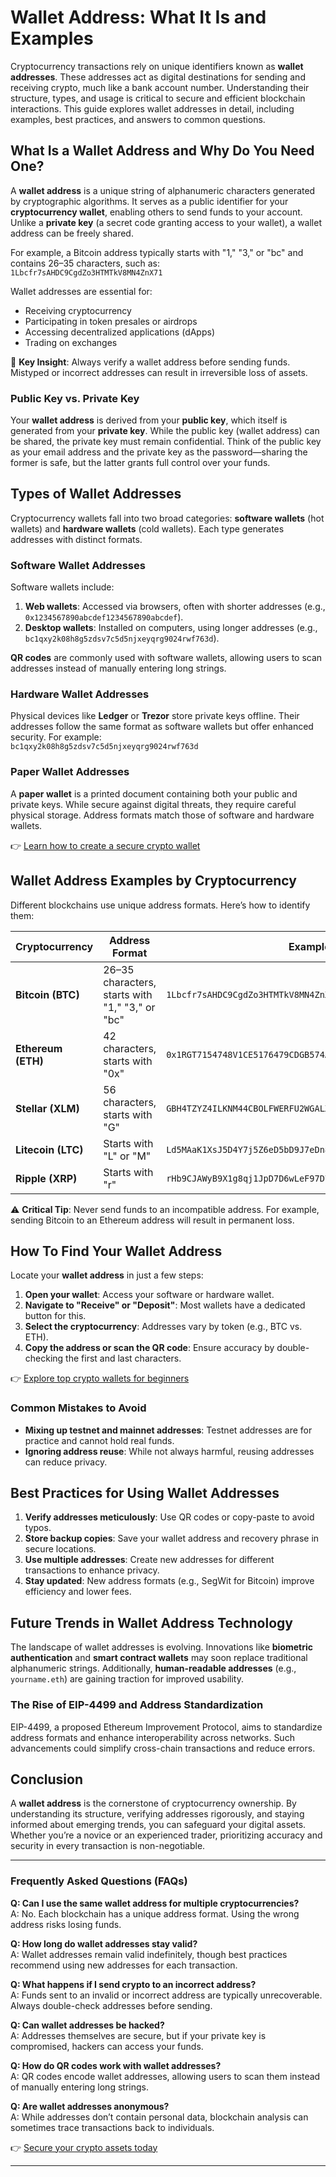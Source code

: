 # Wallet Address: What It Is and Examples  

Cryptocurrency transactions rely on unique identifiers known as **wallet addresses**. These addresses act as digital destinations for sending and receiving crypto, much like a bank account number. Understanding their structure, types, and usage is critical to secure and efficient blockchain interactions. This guide explores wallet addresses in detail, including examples, best practices, and answers to common questions.  

## What Is a Wallet Address and Why Do You Need One?  

A **wallet address** is a unique string of alphanumeric characters generated by cryptographic algorithms. It serves as a public identifier for your **cryptocurrency wallet**, enabling others to send funds to your account. Unlike a **private key** (a secret code granting access to your wallet), a wallet address can be freely shared.  

For example, a Bitcoin address typically starts with "1," "3," or "bc" and contains 26–35 characters, such as:  
`1Lbcfr7sAHDC9CgdZo3HTMTkV8MN4ZnX71`  

Wallet addresses are essential for:  
- Receiving cryptocurrency  
- Participating in token presales or airdrops  
- Accessing decentralized applications (dApps)  
- Trading on exchanges  

🔑 **Key Insight**: Always verify a wallet address before sending funds. Mistyped or incorrect addresses can result in irreversible loss of assets.  

### Public Key vs. Private Key  

Your **wallet address** is derived from your **public key**, which itself is generated from your **private key**. While the public key (wallet address) can be shared, the private key must remain confidential. Think of the public key as your email address and the private key as the password—sharing the former is safe, but the latter grants full control over your funds.  

## Types of Wallet Addresses  

Cryptocurrency wallets fall into two broad categories: **software wallets** (hot wallets) and **hardware wallets** (cold wallets). Each type generates addresses with distinct formats.  

### Software Wallet Addresses  

Software wallets include:  
1. **Web wallets**: Accessed via browsers, often with shorter addresses (e.g., `0x1234567890abcdef1234567890abcdef`).  
2. **Desktop wallets**: Installed on computers, using longer addresses (e.g., `bc1qxy2k08h8g5zdsv7c5d5njxeyqrg9024rwf763d`).  

**QR codes** are commonly used with software wallets, allowing users to scan addresses instead of manually entering long strings.  

### Hardware Wallet Addresses  

Physical devices like **Ledger** or **Trezor** store private keys offline. Their addresses follow the same format as software wallets but offer enhanced security. For example:  
`bc1qxy2k08h8g5zdsv7c5d5njxeyqrg9024rwf763d`  

### Paper Wallet Addresses  

A **paper wallet** is a printed document containing both your public and private keys. While secure against digital threats, they require careful physical storage. Address formats match those of software and hardware wallets.  

👉 [Learn how to create a secure crypto wallet](https://bit.ly/okx-bonus)  

## Wallet Address Examples by Cryptocurrency  

Different blockchains use unique address formats. Here’s how to identify them:  

| Cryptocurrency | Address Format | Example |  
|----------------|----------------|---------|  
| **Bitcoin (BTC)** | 26–35 characters, starts with "1," "3," or "bc" | `1Lbcfr7sAHDC9CgdZo3HTMTkV8MN4ZnX71` |  
| **Ethereum (ETH)** | 42 characters, starts with "0x" | `0x1RGT7154748V1CE5176479CDGB574AE244B939B5` |  
| **Stellar (XLM)** | 56 characters, starts with "G" | `GBH4TZYZ4ILKNM44CBOLFWERFU2WGALXWAVESQA6564MBJMABBB4GIYI` |  
| **Litecoin (LTC)** | Starts with "L" or "M" | `Ld5MAaK1XsJ5D4Y7j5Z6eD5bD9J7eDn8wL` |  
| **Ripple (XRP)** | Starts with "r" | `rHb9CJAWyB9X1g8qj1JpD7D6wLeF97D7Dn` |  

⚠️ **Critical Tip**: Never send funds to an incompatible address. For example, sending Bitcoin to an Ethereum address will result in permanent loss.  

## How To Find Your Wallet Address  

Locate your **wallet address** in just a few steps:  

1. **Open your wallet**: Access your software or hardware wallet.  
2. **Navigate to "Receive" or "Deposit"**: Most wallets have a dedicated button for this.  
3. **Select the cryptocurrency**: Addresses vary by token (e.g., BTC vs. ETH).  
4. **Copy the address or scan the QR code**: Ensure accuracy by double-checking the first and last characters.  

👉 [Explore top crypto wallets for beginners](https://bit.ly/okx-bonus)  

### Common Mistakes to Avoid  
- **Mixing up testnet and mainnet addresses**: Testnet addresses are for practice and cannot hold real funds.  
- **Ignoring address reuse**: While not always harmful, reusing addresses can reduce privacy.  

## Best Practices for Using Wallet Addresses  

1. **Verify addresses meticulously**: Use QR codes or copy-paste to avoid typos.  
2. **Store backup copies**: Save your wallet address and recovery phrase in secure locations.  
3. **Use multiple addresses**: Create new addresses for different transactions to enhance privacy.  
4. **Stay updated**: New address formats (e.g., SegWit for Bitcoin) improve efficiency and lower fees.  

## Future Trends in Wallet Address Technology  

The landscape of wallet addresses is evolving. Innovations like **biometric authentication** and **smart contract wallets** may soon replace traditional alphanumeric strings. Additionally, **human-readable addresses** (e.g., `yourname.eth`) are gaining traction for improved usability.  

### The Rise of EIP-4499 and Address Standardization  

EIP-4499, a proposed Ethereum Improvement Protocol, aims to standardize address formats and enhance interoperability across networks. Such advancements could simplify cross-chain transactions and reduce errors.  

## Conclusion  

A **wallet address** is the cornerstone of cryptocurrency ownership. By understanding its structure, verifying addresses rigorously, and staying informed about emerging trends, you can safeguard your digital assets. Whether you’re a novice or an experienced trader, prioritizing accuracy and security in every transaction is non-negotiable.  

---

### Frequently Asked Questions (FAQs)  

**Q: Can I use the same wallet address for multiple cryptocurrencies?**  
A: No. Each blockchain has a unique address format. Using the wrong address risks losing funds.  

**Q: How long do wallet addresses stay valid?**  
A: Wallet addresses remain valid indefinitely, though best practices recommend using new addresses for each transaction.  

**Q: What happens if I send crypto to an incorrect address?**  
A: Funds sent to an invalid or incorrect address are typically unrecoverable. Always double-check addresses before sending.  

**Q: Can wallet addresses be hacked?**  
A: Addresses themselves are secure, but if your private key is compromised, hackers can access your funds.  

**Q: How do QR codes work with wallet addresses?**  
A: QR codes encode wallet addresses, allowing users to scan them instead of manually entering long strings.  

**Q: Are wallet addresses anonymous?**  
A: While addresses don’t contain personal data, blockchain analysis can sometimes trace transactions back to individuals.  

👉 [Secure your crypto assets today](https://bit.ly/okx-bonus)  

---
